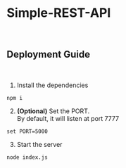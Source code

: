 # Simple-REST-API

<br />

## Deployment Guide

<br />

1. Install the dependencies
```
npm i
```

2. **(Optional)** Set the PORT.
    <br />
    By default, it will listen at port 7777
```
set PORT=5000
```

3. Start the server
```
node index.js
```

